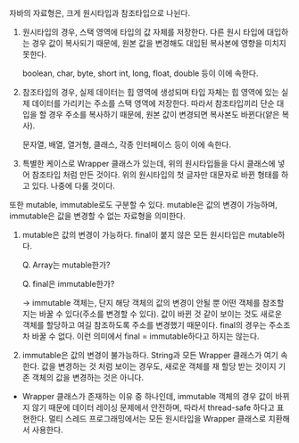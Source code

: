 자바의 자료형은, 크게 원시타입과 참조타입으로 나뉜다. 

1. 원시타입의 경우, 스택 영역에 타입의 값 자체를 저장한다. 다른 원시 타입에 대입하는 경우 값이 복사되기 때문에, 원본 값을 변경해도 대입된 복사본에 영향을 미치지 못한다.
    
    boolean, char, byte, short int, long, float, double 등이 이에 속한다.
    
2. 참조타입의 경우, 실제 데이터는 힙 영역에 생성되며 타입 자체는 힙 영역에 있는 실제 데이터를 가리키는 주소를 스택 영역에 저장한다. 따라서 참조타입끼리 단순 대입을 할 경우 주소를 복사하기 때문에, 원본 값이 변경되면 복사본도 바뀐다(얕은 복사).
    
    문자열, 배열, 열거형, 클래스, 각종 인터페이스 등이 이에 속한다.
    
3. 특별한 케이스로 Wrapper 클래스가 있는데, 위의 원시타입들을 다시 클래스에 넣어 참조타입 처럼 만든 것이다. 위의 원시타입의 첫 글자만 대문자로 바뀐 형태를 하고 있다. 나중에 다룰 것이다.

또한 mutable, immutable로도 구분할 수 있다. mutable은 값의 변경이 가능하며, immutable은 값을 변경할 수 없는 자료형을 의미한다. 

1. mutable은 값의 변경이 가능하다. final이 붙지 않은 모든 원시타입은 mutable하다. 
    
    Q. Array는 mutable한가?
    
    Q. final은 immutable한가?
    
    → immutable 객체는, 단지 해당 객체의 값의 변경이 안될 뿐 어떤 객체를 참조할 지는 바꿀 수 있다(주소를 변경할 수 있다). 값이 바뀐 것 같이 보이는 것도 새로운 객체를 할당하고 여길 참조하도록 주소를 변경했기 때문이다. final의 경우는 주소조차 바꿀 수 없다. 이런 의미에서 final = immutable하다고 하지는 않는다.
    
2. immutable은 값의 변경이 불가능하다. String과 모든 Wrapper 클래스가 여기 속한다. 값을 변경하는 것 처럼 보이는 경우도, 새로운 객체를 재 할당 받는 것이지 기존 객체의 값을 변경하는 것은 아니다.
- Wrapper 클래스가 존재하는 이유 중 하나인데, immutable 객체의 경우 값이 바뀌지 않기 때문에 데이터 레이싱 문제에서 안전하며, 따라서 thread-safe 하다고 표현한다. 멀티 스레드 프로그래밍에서는 모든 원시타입을 Wrapper 클래스로 치환해서 사용한다.